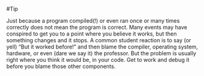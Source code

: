 #Tip 

Just because a program compiled(!) or even ran once or many times correctly does not mean the program is correct. Many events may have conspired to get you to a point where you believe it works, but then something changes and it stops. A common student reaction is to say (or yell) “But it worked before!” and then blame the compiler, operating system, hardware, or even (dare we say it) the professor. But the problem is usually right where you think it would be, in your code. Get to work and debug it before you blame those other components.

